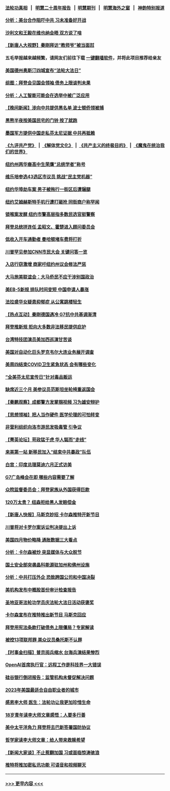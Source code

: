 #### [法轮功真相](https://github.com/gfw-breaker/truth/blob/master/README.md?t=0) &nbsp;&nbsp;|&nbsp;&nbsp; [明慧二十周年报告](https://github.com/gfw-breaker/mh-reports/blob/master/README.md?t=0) &nbsp;&nbsp;|&nbsp;&nbsp;[明慧期刊](https://github.com/gfw-breaker/mh-qikan) &nbsp;&nbsp;|&nbsp;&nbsp; [明慧海外之窗](https://github.com/gfw-breaker/mh-news/blob/master/README.md?t=0) &nbsp;&nbsp;|&nbsp;&nbsp; [神韵特别报道](https://github.com/gfw-breaker/mh-news/blob/master/shenyun.md?t=0)
#### [分析：美台合作阻吓中共 习未准备好开战](../pages/nsc412/n13989226.md?t=05120343) 
#### [沙利文和王毅在维也纳会晤 双方说了啥](../pages/nsc412/n13994118.md?t=05120343) 
#### [【新唐人大视野】秦刚拜访“教师爷”被当面怼](../pages/nsc412/n13993876.md?t=05120343) 
#### 五毛举报越来越频繁，请网友们前往下载 [一键翻墙软件](https://github.com/gfw-breaker/ssr-accounts)，并将此项目推荐给亲友
#### [美国德州奥斯汀四城宣布“法轮大法日”](../pages/nsc412/n13993829.md?t=05120343) 
#### [组图：拜登会见国会领袖 债务上限谈判未果](../pages/nsc412/n13993892.md?t=05120343) 
#### [分析：人工智能可能会在选举中被广泛应用](../pages/nsc412/n13993781.md?t=05120343) 
#### [【晚间新闻】涉向中共提供黑名单 波士顿侨领被捕](../pages/nsc412/n13993670.md?t=05120343) 
#### [黑熊半夜按美国民宅的门铃 按了就跑](../pages/nsc412/n13993479.md?t=05120343) 
#### [墨国军方提供中国走私芬太尼证据 中共再抵赖](../pages/nsc412/n13993556.md?t=05120343) 
#### [《九评共产党》](https://github.com/begood0513/9ping.md/blob/master/README.md) &nbsp;|&nbsp; [《解体党文化》](../../../../jtdwh.md/blob/master/README.md)  &nbsp;|&nbsp; [《共产主义的终极目的》](../../../../gczydzjmd.md/blob/master/README.md) &nbsp;|&nbsp; [《魔鬼在统治我们的世界》](../../../../mgztzwmdsj.md/blob/master/README.md) 
#### [纽约州两华裔高中生荣膺“总统学者”称号](../pages/nsc412/n13993588.md?t=05120343) 
#### [维乐培参选43选区市议员 挑战“民主党机器”](../pages/nsc412/n13993520.md?t=05120343) 
#### [纽约华埠劫车案 男子被拖行一街区后遭辗腿](../pages/nsc412/n13993513.md?t=05120343) 
#### [纽约艾姆赫斯特手机行遭打砸抢 同街商户称罕闻](../pages/nsc412/n13993532.md?t=05120343) 
#### [锁喉案发酵 纽约市警高层指多数民选官挺警察](../pages/nsc412/n13993518.md?t=05120343) 
#### [拜登总统拼连任 孟昭文、霍楚进入顾问委员会](../pages/nsc412/n13993586.md?t=05120343) 
#### [低收入开车通勤者 曼哈顿堵车费将打折](../pages/nsc412/n13993558.md?t=05120343) 
#### [川普罕见参加CNN市民大会 关键问答一览](../pages/nsc412/n13993401.md?t=05120343) 
#### [入店行窃激增 商家吁纽约州议会修法严惩](../pages/nsc412/n13993516.md?t=05120343) 
#### [大马旅美联谊会：大马侨民不应干涉别国政治](../pages/nsc412/n13993522.md?t=05120343) 
#### [美EB-5新规 排队时间变短 中国申请人暴涨](../pages/nsc412/n13993273.md?t=05120343) 
#### [法拉盛华女疑患抑郁症 从公寓跳楼轻生](../pages/nsc412/n13993529.md?t=05120343) 
#### [【热点互动】秦刚德国遇冷 G7抗中共基调渐清](../pages/nsc412/n13993345.md?t=05120343) 
#### [拜登推新规 拒向大多数非法移民提供庇护](../pages/nsc412/n13993234.md?t=05120343) 
#### [台湾特技团演员美加西巡演甘苦谈](../pages/nsc412/n13993462.md?t=05120343) 
#### [美国对自动化巨头罗克韦尔大连业务展开调查](../pages/nsc412/n13993295.md?t=05120343) 
#### [美周四结束COVID卫生紧急状态 会有哪些变化](../pages/nsc412/n13993334.md?t=05120343) 
#### [“全美芬太尼宣传日”针对毒品贩运](../pages/nsc412/n13993436.md?t=05120343) 
#### [缺席近三个月 美参议员范斯坦坐轮椅重返国会](../pages/nsc412/n13993333.md?t=05120343) 
#### [【秦鹏观察】成都警方发掌掴视频 习为雄安辩护](../pages/nsc412/n13993340.md?t=05120343) 
#### [【思想领袖】把人当作硬件 医学伦理的可怕转变](../pages/nsc412/n13966844.md?t=05120343) 
#### [非营利组织向洛市游民发吸毒管 引争议](../pages/nsc412/n13993366.md?t=05120343) 
#### [【菁英论坛】苛政猛于虎 华人铤而“走线”](../pages/nsc412/n13993330.md?t=05120343) 
#### [来美第一站 新移民加入“结束中共暴政”队伍](../pages/nsc412/n13992721.md?t=05120343) 
#### [白宫：印度总理莫迪六月正式访美](../pages/nsc412/n13993227.md?t=05120343) 
#### [G7广岛峰会在即 哪些内容需要了解](../pages/nsc412/n13993325.md?t=05120343) 
#### [众院监督委员会：拜登家族从外国获得巨款](../pages/nsc412/n13993301.md?t=05120343) 
#### [120万太贵？ 纽森拒给黑人发赔偿金](../pages/nsc412/n13993338.md?t=05120343) 
#### [【新唐人快报】马斯克妙招 卡尔森推特开新节目](../pages/nsc412/n13993311.md?t=05120343) 
#### [川普将对卡罗尔案诉讼判决提出上诉](../pages/nsc412/n13992992.md?t=05120343) 
#### [美国四月物价略降 通胀数据三大看点](../pages/nsc412/n13993282.md?t=05120343) 
#### [分析：卡尔森被炒 突显媒体与大众脱节](../pages/nsc412/n13993241.md?t=05120343) 
#### [国土安全部突袭晶科能源驻加州和佛州设施](../pages/nsc412/n13993270.md?t=05120343) 
#### [分析：中共打压外企 恐致跨国公司和中国决裂](../pages/nsc412/n13993252.md?t=05120343) 
#### [美机构发布中概股首份审计检查报告](../pages/nsc412/n13993266.md?t=05120343) 
#### [圣地亚哥法轮功学员庆法轮大法日活动获褒奖](../pages/nsc412/n13992915.md?t=05120343) 
#### [卡尔森宣布在推特推出新节目 马斯克回应](../pages/nsc412/n13993185.md?t=05120343) 
#### [拜登用宪法条款打破债务上限僵局？专家解读](../pages/nsc412/n13993190.md?t=05120343) 
#### [被控13项联邦罪 美众议员桑托斯不认罪](../pages/nsc412/n13993155.md?t=05120343) 
#### [【时事金扫描】普京阅兵缩水 台海兵演结果惨烈](../pages/nsc412/n13993177.md?t=05120343) 
#### [OpenAI首席执行官：远程工作是科技界一大错误](../pages/nsc412/n13992858.md?t=05120343) 
#### [硅谷银行倒闭报告：监管机构未督促解决问题](../pages/nsc412/n13992898.md?t=05120343) 
#### [2023年美国最适合自由职业者的城市](../pages/nsc412/n13992856.md?t=05120343) 
#### [感恩李大师 医生：法轮功让我更加珍惜生命](../pages/nsc412/n13992708.md?t=05120343) 
#### [18岁青年读李大师文章感悟：人要多行善](../pages/nsc412/n13992805.md?t=05120343) 
#### [美中太平洋角力 拜登将去巴新签署国防协议](../pages/nsc412/n13993088.md?t=05120343) 
#### [哲学家读李大师文章：给人带来救赎希望](../pages/nsc412/n13993065.md?t=05120343) 
#### [【新闻大家谈】不止惹翻加国 习或面临惊涛骇浪](../pages/nsc412/n13993094.md?t=05120343) 
#### [推特将推加密私讯功能 可语音和视频聊天](../pages/nsc412/n13993143.md?t=05120343) 

----
#### [ >>> 更早内容 <<< ](../indexes/nsc412-earlier.md)
